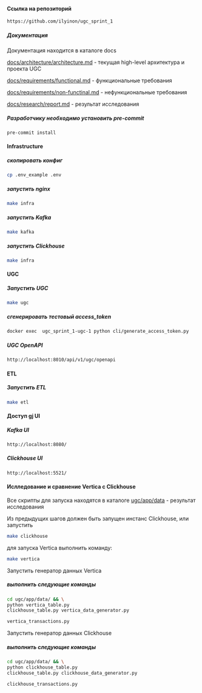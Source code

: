#### Ссылка на репозиторий
```bash
https://github.com/ilyinon/ugc_sprint_1
```


##### Документация
Документация находится в каталоге docs

[docs/architecture/architecture.md](docs/architecture/architecture.md) - текущая high-level архитектура и проекта UGC

[docs/requirements/functional.md](docs/requirements/functional.md) - функциональные требования

[docs/requirements/non-functinal.md](docs/requirements/non-functinal.md) - нефункциональные требования

[docs/research/report.md](docs/research/report.md) - результат исследования




##### Разработчику необходимо установить pre-commit
```bash
pre-commit install
```



#### Infrastructure

##### скопировать конфиг
```bash
cp .env_example .env
```

##### запустить nginx
```bash
make infra
```

##### запустить Kafka
```bash
make kafka
```

##### запустить Clickhouse

```bash
make infra
```

#### UGC

##### Запустить UGC
```bash
make ugc
```

##### сгенерировать тестовый access_token
```bash
docker exec  ugc_sprint_1-ugc-1 python cli/generate_access_token.py
```

##### UGC OpenAPI
```bash
http://localhost:8010/api/v1/ugc/openapi
```


#### ETL

##### Запустить ETL
```bash
make etl
```

#### Доступ gj UI


##### Kafka UI
```bash
http://localhost:8080/
```

##### Clickhouse UI
```bash
http://localhost:5521/
```



#### Ислледование и сравнение Vertica с Clickhouse

Все скрипты для запуска находятся в каталоге
[ugc/app/data](ugc/app/data) - результат исследования



Из предыдущих шагов должен быть запущен инстанс Clickhouse, или запустить
```bash
make clickhouse
```


для запуска Vertica выполнить команду:
```bash
make vertica
```


Запустить генератор данных Vertica
##### выполнить следующие команды
```bash
cd ugc/app/data/ && \
python vertica_table.py
clickhouse_table.py vertica_data_generator.py
```


```bash
vertica_transactions.py
````


Запустить генератор данных Clickhouse
##### выполнить следующие команды
```bash
cd ugc/app/data/ && \
python clickhouse_table.py
clickhouse_table.py clickhouse_data_generator.py
```

```bash
clickhouse_transactions.py
````

